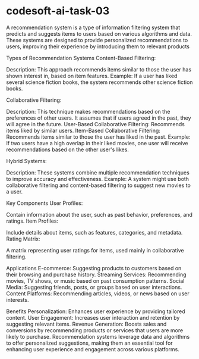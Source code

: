 # codesoft-ai-task-03
A recommendation system is a type of information filtering system that predicts and suggests items to users based on various algorithms and data. These systems are designed to provide personalized recommendations to users, improving their experience by introducing them to relevant products



Types of Recommendation Systems
Content-Based Filtering:

Description: This approach recommends items similar to those the user has shown interest in, based on item features.
Example: If a user has liked several science fiction books, the system recommends other science fiction books.


Collaborative Filtering:

Description: This technique makes recommendations based on the preferences of other users. It assumes that if users agreed in the past, they will agree in the future.
User-Based Collaborative Filtering: Recommends items liked by similar users.
Item-Based Collaborative Filtering: Recommends items similar to those the user has liked in the past.
Example: If two users have a high overlap in their liked movies, one user will receive recommendations based on the other user's likes.


Hybrid Systems:

Description: These systems combine multiple recommendation techniques to improve accuracy and effectiveness.
Example: A system might use both collaborative filtering and content-based filtering to suggest new movies to a user.


Key Components
User Profiles:

Contain information about the user, such as past behavior, preferences, and ratings.
Item Profiles:

Include details about items, such as features, categories, and metadata.
Rating Matrix:

A matrix representing user ratings for items, used mainly in collaborative filtering.


Applications
E-commerce: Suggesting products to customers based on their browsing and purchase history.
Streaming Services: Recommending movies, TV shows, or music based on past consumption patterns.
Social Media: Suggesting friends, posts, or groups based on user interactions.
Content Platforms: Recommending articles, videos, or news based on user interests.


Benefits
Personalization: Enhances user experience by providing tailored content.
User Engagement: Increases user interaction and retention by suggesting relevant items.
Revenue Generation: Boosts sales and conversions by recommending products or services that users are more likely to purchase.
Recommendation systems leverage data and algorithms to offer personalized suggestions, making them an essential tool for enhancing user experience and engagement across various platforms.






